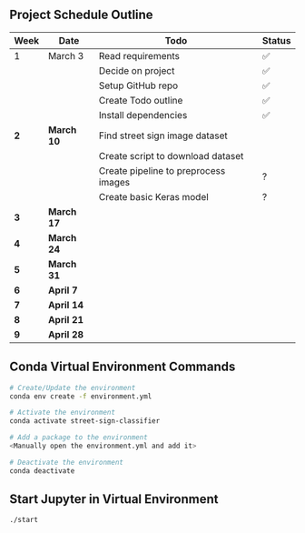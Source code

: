 ## Project Schedule Outline

| Week  | Date         | Todo                                 | Status |
| ----- | ------------ | ------------------------------------ | ------ |
| 1     | March 3      | Read requirements                    | ✅     |
|       |              | Decide on project                    | ✅     |
|       |              | Setup GitHub repo                    | ✅     |
|       |              | Create Todo outline                  | ✅     |
|       |              | Install dependencies                 | ✅     |
| **2** | **March 10** | Find street sign image dataset       |        |
|       |              | Create script to download dataset    |        |
|       |              | Create pipeline to preprocess images | ?      |
|       |              | Create basic Keras model             | ?      |
| **3** | **March 17** |                                      |        |
| **4** | **March 24** |                                      |        |
| **5** | **March 31** |                                      |        |
| **6** | **April 7**  |                                      |        |
| **7** | **April 14** |                                      |        |
| **8** | **April 21** |                                      |        |
| **9** | **April 28** |                                      |        |

## Conda Virtual Environment Commands

```bash
# Create/Update the environment
conda env create -f environment.yml

# Activate the environment
conda activate street-sign-classifier

# Add a package to the environment
<Manually open the environment.yml and add it>

# Deactivate the environment
conda deactivate
```

## Start Jupyter in Virtual Environment

```bash
./start
```
